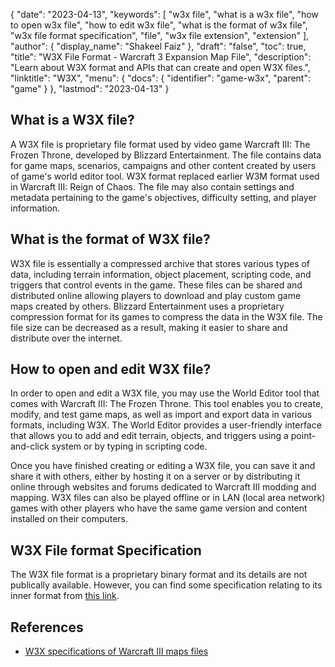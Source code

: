 {
  "date": "2023-04-13",
  "keywords": [
    "w3x file",
    "what is a w3x file",
    "how to open w3x file",
    "how to edit w3x file",
    "what is the format of w3x file",
    "w3x file format specification",
    "file",
    "w3x file extension",
    "extension"
  ],
  "author": {
    "display_name": "Shakeel Faiz"
  },
  "draft": "false",
  "toc": true,
  "title": "W3X File Format - Warcraft 3 Expansion Map File",
  "description": "Learn about W3X format and APIs that can create and open W3X files.",
  "linktitle": "W3X",
  "menu": {
    "docs": {
      "identifier": "game-w3x",
      "parent": "game"
    }
  },
  "lastmod": "2023-04-13"
}

## What is a W3X file?

A W3X file is proprietary file format used by video game Warcraft III: The Frozen Throne, developed by Blizzard Entertainment. The file contains data for game maps, scenarios, campaigns and other content created by users of game's world editor tool. W3X format replaced earlier W3M format used in Warcraft III: Reign of Chaos. The file may also contain settings and metadata pertaining to the game's objectives, difficulty setting, and player information.

## What is the format of W3X file?

W3X file is essentially a compressed archive that stores various types of data, including terrain information, object placement, scripting code, and triggers that control events in the game. These files can be shared and distributed online allowing players to download and play custom game maps created by others. Blizzard Entertainment uses a proprietary compression format for its games to compress the data in the W3X file. The file size can be decreased as a result, making it easier to share and distribute over the internet.

## How to open and edit W3X file?

In order to open and edit a W3X file, you may use the World Editor tool that comes with Warcraft III: The Frozen Throne. This tool enables you to create, modify, and test game maps, as well as import and export data in various formats, including W3X. The World Editor provides a user-friendly interface that allows you to add and edit terrain, objects, and triggers using a point-and-click system or by typing in scripting code.

Once you have finished creating or editing a W3X file, you can save it and share it with others, either by hosting it on a server or by distributing it online through websites and forums dedicated to Warcraft III modding and mapping. W3X files can also be played offline or in LAN (local area network) games with other players who have the same game version and content installed on their computers.

## W3X File format Specification

The W3X file format is a proprietary binary format and its details are not publically available. However, you can find some specification relating to its inner format from [this link](http://www.wc3-project.ag.vu/w3m-specs.html).


## References
* [W3X specifications of Warcraft III maps files](http://www.wc3-project.ag.vu/w3m-specs.html)

